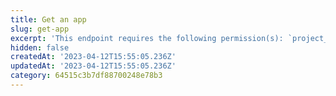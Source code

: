 ```yaml
---
title: Get an app
slug: get-app
excerpt: 'This endpoint requires the following permission(s): `project_configuration:apps:read`.'
hidden: false
createdAt: '2023-04-12T15:55:05.236Z'
updatedAt: '2023-04-12T15:55:05.236Z'
category: 64515c3b7df88700248e78b3
---
```

